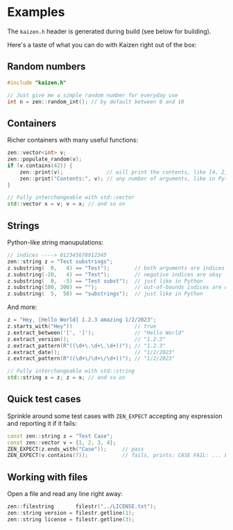 # Examples

The `kaizen.h` header is generated during build (see below for building).

Here's a taste of what you can do with Kaizen right out of the box:

## Random numbers
```cpp
#include "kaizen.h"

// Just give me a simple random number for everyday use
int n = zen::random_int(); // by default between 0 and 10
```
## Containers
Richer containers with many useful functions:
```cpp
zen::vector<int> v;
zen::populate_random(v);
if (v.contains(42)) {
    zen::print(v);              // will print the contents, like [4, 2, 5, 7, 6]
    zen::print("Contents:", v); // any number of arguments, like in Python
}

// Fully interchangeable with std::vector
std::vector x = v; v = x; // and so on
```
## Strings
Python-like string manupulations:
```cpp
// indices ----> 012345678912345
zen::string z = "Test substrings";
z.substring(  0,   4) == "Test");        // both arguments are indices
z.substring(-20,   4) == "Test");        // negative indices are okay
z.substring(  0,  -5) == "Test subst");  // just like in Python
z.substring(100, 300) == "");            // out-of-bounds indices are okay too
z.substring(  5,  50) == "substrings");  // just like in Python
```
And more:
```cpp
z = "Hey, [Hello World] 1.2.3 amazing 1/2/2023";
z.starts_with("Hey"))                    // true
z.extract_between('[', ']');             // "Hello World"
z.extract_version();                     // "1.2.3"
z.extract_pattern(R"((\d+\.\d+\.\d+))"); // "1.2.3"
z.extract_date();                        // "1/2/2023"
z.extract_pattern(R"((\d+\/\d+\/\d+))"); // "1/2/2023"

// Fully interchangeable with std::string
std::string x = z; z = x; // and so on
```
## Quick test cases
Sprinkle around some test cases with `ZEN_EXPECT` accepting any expression and reporting it if it fails:
```cpp
const zen::string z = "Test Case";
const zen::vector v = {1, 2, 3, 4};
ZEN_EXPECT(z.ends_with("Case"));     // pass
ZEN_EXPECT(v.contains(7));           // fails, prints: CASE FAIL: ... EXPECTED: v.contains(7)
```

## Working with files
Open a file and read any line right away:
```cpp
zen::filestring       filestr("../LICENSE.txt");
zen::string version = filestr.getline(1);
zen::string license = filestr.getline(3);
```